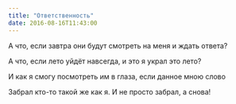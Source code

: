 ```yaml
---
title: "Ответственность"
date: 2016-08-16T11:43:00
---
```


А что, если завтра они будут смотреть на меня и ждать ответа?

А что, если лето уйдёт навсегда, и это я украл это лето?

И как я смогу посмотреть им в глаза, если данное мною слово

Забрал кто-то такой же как я. И не просто забрал, а снова!
